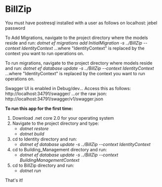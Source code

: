 # BillZip

You must have postresql installed with a user as follows on localhost:
jebel
password

To Add Migrations, navigate to the project directory where the models reside and run: 
_dotnet ef migrations add InitialMigration -s ../BillZip --context IdentityContext_
...where "IdentityContext" is replaced by the context you want to run operations on.

To run migrations, navigate to the project directory where models reside and run:
_dotnet ef database update -s ../BillZip --context IdentityContext_
...where "IdentityContext" is replaced by the context you want to run operations on.

Swagger UI is enabled in Debug/dev...  Access this as follows:
http://localhost:34791/swagger/
...or the raw json:
http://localhost:34791/swagger/v1/swagger.json


__To run this app for the first time:__
1. Download .net core 2.0 for your operating system
2. Navigate to the project directory and type:
	- _dotnet restore_
	- _dotnet build_
3. cd to Identity directory and run:
	- _dotnet ef database update -s ../BillZip --context IdentityContext_
4. cd to Building_Management directory and run:
	- _dotnet ef database update -s ../BillZip --context BuildingManagementContext_
5. cd to BillZip directory and run:
	- _dotnet run_

That's it!

